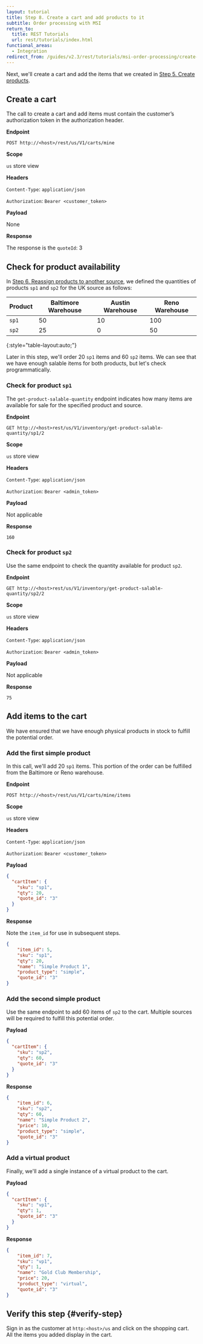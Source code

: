 ```yaml
---
layout: tutorial
title: Step 8. Create a cart and add products to it
subtitle: Order processing with MSI
return_to:
  title: REST Tutorials
  url: rest/tutorials/index.html
functional_areas:
  - Integration
redirect_from: /guides/v2.3/rest/tutorials/msi-order-processing/create-cart-add-products.html
---
```


Next, we'll create a cart and add the items that we created in [Step 5. Create products](create-products.html).

## Create a cart

The call to create a cart and add items must contain the customer’s authorization token in the authorization header.

**Endpoint**

`POST http://<host>/rest/us/V1/carts/mine`

**Scope**

`us` store view

**Headers**

`Content-Type`: `application/json`

`Authorization`: `Bearer <customer_token>`

**Payload**

None

**Response**

The response is the `quoteId`: 3

## Check for product availability

In [Step 6. Reassign products to another source](reassign-products-to-another-source.html), we defined the quantities of products `sp1` and `sp2` for the UK source as follows:

| Product | Baltimore Warehouse | Austin Warehouse | Reno Warehouse |
| ------- | ------------------- | ---------------- | -------------- |
| `sp1`   | 50                  | 10               | 100            |
| `sp2`   | 25                  | 0                | 50             |

{:style="table-layout:auto;"}

Later in this step, we'll order 20 `sp1` items and 60 `sp2` items. We can see that we have enough salable items for both products, but let's check programmatically.

### Check for product `sp1`

The `get-product-salable-quantity` endpoint indicates how many items are available for sale for the specified product and source.

**Endpoint**

`GET http://<host>rest/us/V1/inventory/get-product-salable-quantity/sp1/2`

**Scope**

`us` store view

**Headers**

`Content-Type`: `application/json`

`Authorization`: `Bearer <admin_token>`

**Payload**

Not applicable

**Response**

`160`

### Check for product `sp2`

Use the same endpoint to check the quantity available for product `sp2`.

**Endpoint**

`GET http://<host>rest/us/V1/inventory/get-product-salable-quantity/sp2/2`

**Scope**

`us` store view

**Headers**

`Content-Type`: `application/json`

`Authorization`: `Bearer <admin_token>`

**Payload**

Not applicable

**Response**

`75`

## Add items to the cart

We have ensured that we have enough physical products in stock to fulfill the potential order.

### Add the first simple product

In this call, we'll add 20 `sp1` items. This portion of the order can be fulfilled from the Baltimore or Reno warehouse.

**Endpoint**

`POST http://<host>/rest/us/V1/carts/mine/items`

**Scope**

`us` store view

**Headers**

`Content-Type`: `application/json`

`Authorization`: `Bearer <customer_token>`

**Payload**

```json
{
  "cartItem": {
    "sku": "sp1",
    "qty": 20,
    "quote_id": "3"
  }
}
```

**Response**

Note the `item_id` for use in subsequent steps.

```json
{
    "item_id": 5,
    "sku": "sp1",
    "qty": 20,
    "name": "Simple Product 1",
    "product_type": "simple",
    "quote_id": "3"
}
```

### Add the second simple product

Use the same endpoint to add 60 items of `sp2` to the cart. Multiple sources will be required to fulfill this potential order.

**Payload**

```json
{
  "cartItem": {
    "sku": "sp2",
    "qty": 60,
    "quote_id": "3"
  }
}
```

**Response**

```json
{
    "item_id": 6,
    "sku": "sp2",
    "qty": 60,
    "name": "Simple Product 2",
    "price": 10,
    "product_type": "simple",
    "quote_id": "3"
}
```

### Add a virtual product

Finally, we'll add a single instance of a virtual product to the cart.

**Payload**

```json
{
  "cartItem": {
    "sku": "vp1",
    "qty": 1,
    "quote_id": "3"
  }
}
```

**Response**

```json
{
    "item_id": 7,
    "sku": "vp1",
    "qty": 1,
    "name": "Gold Club Membership",
    "price": 20,
    "product_type": "virtual",
    "quote_id": "3"
}
```

## Verify this step {#verify-step}

Sign in as the customer at `http:<host>/us` and click on the shopping cart. All the items you added display in the cart.

